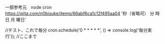 一部参考元　node cron
https://qiita.com/n0bisuke/items/66abf6ca1c12f495aa04
'秒（省略可） 分 時 日 月 曜日'

//テスト、これで毎分
cron.schedule('0 * * * * *', () => console.log('毎分実行'));
//ここまで